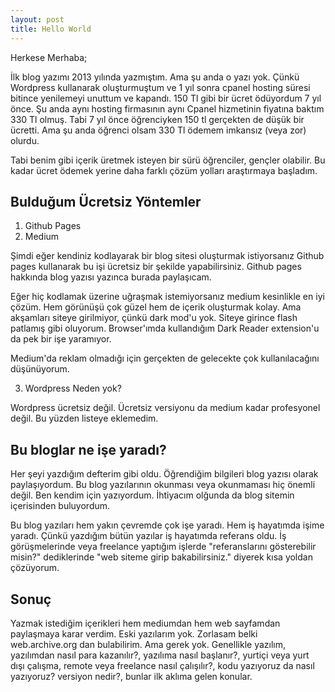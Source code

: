 ```yaml
---
layout: post
title: Hello World
---
```


Herkese Merhaba;

İlk blog yazımı 2013 yılında yazmıştım. Ama şu anda o yazı yok. Çünkü Wordpress kullanarak oluşturmuştum ve 1 yıl sonra cpanel hosting süresi bitince yenilemeyi unuttum ve kapandı. 150 Tl gibi bir ücret ödüyordum 7 yıl önce. Şu anda aynı hosting firmasının aynı Cpanel hizmetinin fiyatına baktım 330 Tl olmuş. Tabi 7 yıl önce öğrenciyken 150 tl gerçekten de düşük bir ücretti. Ama şu anda öğrenci olsam 330 Tl ödemem imkansız (veya zor) olurdu.

Tabi benim gibi içerik üretmek isteyen bir sürü öğrenciler, gençler olabilir. Bu kadar ücret ödemek yerine daha farklı çözüm yolları araştırmaya başladım.

## Bulduğum Ücretsiz Yöntemler

1. Github Pages
2. Medium

Şimdi eğer kendiniz kodlayarak bir blog sitesi oluşturmak istiyorsanız Github pages kullanarak bu işi ücretsiz bir şekilde yapabilirsiniz. Github pages hakkında blog yazısı yazınca burada paylaşıcam.

Eğer hiç kodlamak üzerine uğraşmak istemiyorsanız medium kesinlikle en iyi çözüm. Hem görünüşü çok güzel hem de içerik oluşturmak kolay. Ama akşamları siteye girilmiyor, çünkü dark mod'u yok. Siteye girince flash patlamış gibi oluyorum. Browser'ımda kullandığım Dark Reader extension'u da pek bir işe yaramıyor.

Medium'da reklam olmadığı için gerçekten de gelecekte çok kullanılacağını düşünüyorum.

3. Wordpress Neden yok?

Wordpress ücretsiz değil. Ücretsiz versiyonu da medium kadar profesyonel değil. Bu yüzden listeye eklemedim.

## Bu bloglar ne işe yaradı?

Her şeyi yazdığım defterim gibi oldu. Öğrendiğim bilgileri blog yazısı olarak paylaşıyordum. Bu blog yazılarının okunması veya okunmaması hiç önemli değil. Ben kendim için yazıyordum. İhtiyacım olğunda da blog sitemin içerisinden buluyordum.

Bu blog yazıları hem yakın çevremde çok işe yaradı. Hem iş hayatımda işime yaradı. Çünkü yazdığım bütün yazılar iş hayatımda referans oldu. İş görüşmelerinde veya freelance yaptığım işlerde "referanslarını gösterebilir misin?" dediklerinde "web siteme girip bakabilirsiniz." diyerek kısa yoldan çözüyorum. 

## Sonuç

Yazmak istediğim içerikleri hem mediumdan hem web sayfamdan paylaşmaya karar verdim. Eski yazılarım yok. Zorlasam belki web.archive.org dan bulabilirim. Ama gerek yok. Genellikle yazılım, yazılımdan nasıl para kazanılır?, yazılıma nasıl başlanır?, yurtiçi veya yurt dışı çalışma, remote veya freelance nasıl çalışılır?, kodu yazıyoruz da nasıl yazıyoruz? versiyon nedir?, bunlar ilk aklıma gelen konular.